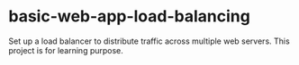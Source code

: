# basic-web-app-load-balancing
Set up a load balancer to distribute traffic across multiple web servers. This project is for learning purpose.
